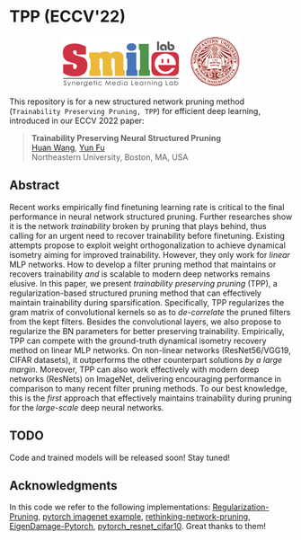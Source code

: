 # TPP (ECCV'22)
<div align="center">
    <a><img src="figs/smile.png"  height="90px" ></a>
    &nbsp &nbsp
    <a><img src="figs/neu.png"  height="90px" ></a>
</div>

This repository is for a new structured network pruning method (`Trainability Preserving Pruning, TPP`) for efficient deep learning, introduced in our ECCV 2022 paper:
> **Trainability Preserving Neural Structured Pruning** \
> [Huan Wang](http://huanwang.tech/), [Yun Fu](http://www1.ece.neu.edu/~yunfu/) \
> Northeastern University, Boston, MA, USA


## Abstract
Recent works empirically find finetuning learning rate is critical to the final performance in neural network structured pruning. Further researches show it is the network *trainability* broken by pruning that plays behind, thus calling for an urgent need to recover trainability before finetuning. Existing attempts propose to exploit weight orthogonalization to achieve dynamical isometry aiming for improved trainability. However, they only work for *linear* MLP networks. How to develop a filter pruning method that maintains or recovers trainability *and* is scalable to modern deep networks remains elusive. In this paper, we present *trainability preserving pruning* (TPP), a regularization-based structured pruning method that can effectively maintain trainability during sparsification. Specifically, TPP regularizes the gram matrix of convolutional kernels so as to *de-correlate* the pruned filters from the kept filters. Besides the convolutional layers, we also propose to regularize the BN parameters for better preserving trainability. Empirically, TPP can compete with the ground-truth dynamical isometry recovery method on linear MLP networks. On non-linear networks (ResNet56/VGG19, CIFAR datasets), it outperforms the other counterpart solutions *by a large margin*. Moreover, TPP can also work effectively with modern deep networks (ResNets) on ImageNet, delivering encouraging performance in comparison to many recent filter pruning methods. To our best knowledge, this is the *first* approach that effectively maintains trainability during pruning for the *large-scale* deep neural networks.

## TODO
Code and trained models will be released soon! Stay tuned!

## Acknowledgments
In this code we refer to the following implementations: [Regularization-Pruning](https://github.com/MingSun-Tse/Regularization-Pruning), [pytorch imagenet example](https://github.com/pytorch/examples/tree/master/imagenet), [rethinking-network-pruning](https://github.com/Eric-mingjie/rethinking-network-pruning), [EigenDamage-Pytorch](https://github.com/alecwangcq/EigenDamage-Pytorch), [pytorch_resnet_cifar10](https://github.com/akamaster/pytorch_resnet_cifar10). Great thanks to them!